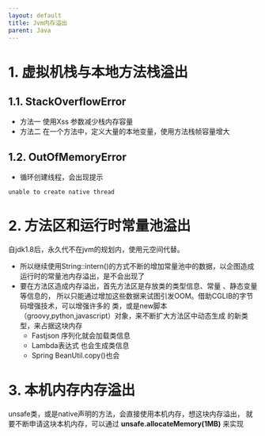 ```yaml
---
layout: default
title: Jvm内存溢出
parent: Java
---
```


# 1. 虚拟机栈与本地方法栈溢出

## 1.1. StackOverflowError

- 方法一 使用Xss 参数减少栈内存容量
- 方法二 在一个方法中，定义大量的本地变量，使用方法栈帧容量增大

## 1.2. OutOfMemoryError

- 循环创建线程，会出现提示

```shell
unable to create native thread
```

# 2. 方法区和运行时常量池溢出

自jdk1.8后，永久代不在jvm的规划内，使用元空间代替。

- 所以继续使用String::intern()的方式不断的增加常量池中的数据，以企图造成
  运行时的常量池内存溢出，是不会出现了
- 要在方法区造成内存溢出，首先方法区是存放类的类型信息、常量 、静态变量等信息的，
  所以只能通过增加这些数据来试图引发OOM。借助CGLIB的字节码增强技术，可以增强许多的
  类，或是new脚本（groovy,python,javascript）对象，来不断扩大方法区中动态生成
  的新类型，来占据这块内存
    - Fastjson 序列化就会加载类信息
    - Lambda表达式 也会生成类信息
    - Spring BeanUtil.copy()也会

# 3. 本机内存内存溢出

unsafe类，或是native声明的方法，会直接使用本机内存，想这块内存溢出，
就要不断申请这块本机内存，可以通过
**unsafe.allocateMemory(1MB)**
来实现


 